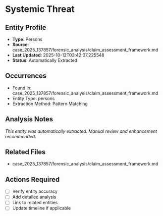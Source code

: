 # Systemic Threat

## Entity Profile
- **Type**: Persons
- **Source**: case_2025_137857/forensic_analysis/claim_assessment_framework.md
- **Last Updated**: 2025-10-12T03:42:07.225548
- **Status**: Automatically Extracted

## Occurrences
- Found in: case_2025_137857/forensic_analysis/claim_assessment_framework.md
- Entity Type: persons
- Extraction Method: Pattern Matching

## Analysis Notes
*This entity was automatically extracted. Manual review and enhancement recommended.*

## Related Files
- case_2025_137857/forensic_analysis/claim_assessment_framework.md

## Actions Required
- [ ] Verify entity accuracy
- [ ] Add detailed analysis
- [ ] Link to related entities
- [ ] Update timeline if applicable
